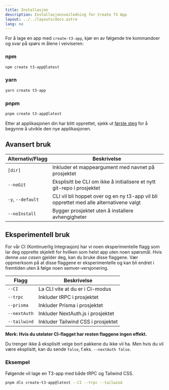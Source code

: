 ```yaml
---
title: Installasjon
description: Installasjonsveiledning for Create T3 App
layout: ../../layouts/docs.astro
lang: no
---
```


For å lage en app med `create-t3-app`, kjør en av følgende tre kommandoer og svar på spørs m ålene i veiviseren:

### npm

```bash
npm create t3-app@latest
```

### yarn

```bash
yarn create t3-app
```

### pnpm

```bash
pnpm create t3-app@latest
```

Etter at applikasjonen din har blitt opprettet, sjekk ut [første steg](/no/usage/first-steps) for å begynne å utvikle den nye applikasjonen.

## Avansert bruk

| Alternativ/Flagg  | Beskrivelse                                                                            |
| ----------------- | -------------------------------------------------------------------------------------- |
| `[dir]`           | Inkluder et mappeargument med navnet på prosjektet                                     |
| `--noGit`         | Eksplisitt be CLI om ikke å initialisere et nytt git-repo i prosjektet                 |
| `-y`, `--default` | CLI vil bli hoppet over og en ny t3-app vil bli opprettet med alle alternativene valgt |
| `--noInstall`     | Bygger prosjektet uten å installere avhengigheter                                      |

## Eksperimentell bruk

For vår CI (Kontinuerlig Integrasjon) har vi noen eksperimentelle flagg som lar deg opprette skjelett for hvilken som helst app uten noen spørsmål. Hvis denne _use casen_ gjelder deg, kan du bruke disse flaggene. Vær oppmerksom på at disse flaggene er eksperimentelle og kan bli endret i fremtiden uten å følge noen semver-versjonering.

| Flagg        | Beskrivelse                        |
| ------------ | ---------------------------------- |
| `--CI`       | La CLI vite at du er i CI-modus    |
| `--trpc`     | Inkluder tRPC i prosjektet         |
| `--prisma`   | Inkluder Prisma i prosjektet       |
| `--nextAuth` | Inkluder NextAuth.js i prosjektet  |
| `--tailwind` | Inkluder Tailwind CSS i prosjektet |

**Merk: Hvis du utelater CI-flagget har resten flaggene ingen effekt.**

Du trenger ikke å eksplisitt velge bort pakkene du ikke vil ha. Men hvis du vil være eksplisitt, kan du sende `false`, f.eks. `--nextAuth false`.

### Eksempel

Følgende vil lage en T3-app med både tRPC og Tailwind CSS.

```bash
pnpm dlx create-t3-app@latest --CI --trpc --tailwind
```
